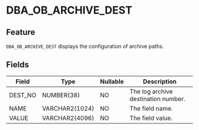 # DBA_OB_ARCHIVE_DEST

## Feature

`DBA_OB_ARCHIVE_DEST` displays the configuration of archive paths.

## Fields

| Field | Type | Nullable | Description |
| --- | --- | --- | --- |
| DEST_NO | NUMBER(38) | NO | The log archive destination number. |
| NAME | VARCHAR2(1024) | NO | The field name. |
| VALUE | VARCHAR2(4096) | NO | The field value. |